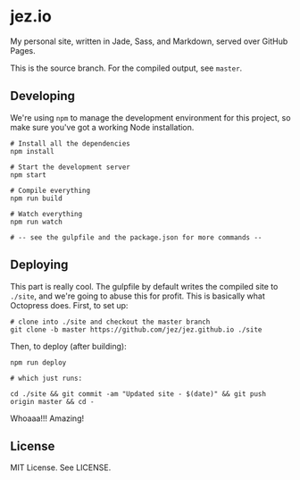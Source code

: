 # jez.io

My personal site, written in Jade, Sass, and Markdown, served over GitHub Pages.

This is the source branch. For the compiled output, see `master`.

## Developing

We're using `npm` to manage the development environment for this project, so
make sure you've got a working Node installation.

```
# Install all the dependencies
npm install

# Start the development server
npm start

# Compile everything
npm run build

# Watch everything
npm run watch

# -- see the gulpfile and the package.json for more commands --
```

## Deploying

This part is really cool. The gulpfile by default writes the compiled site to
`./site`, and we're going to abuse this for profit. This is basically what
Octopress does. First, to set up:

```
# clone into ./site and checkout the master branch
git clone -b master https://github.com/jez/jez.github.io ./site
```

Then, to deploy (after building):

```
npm run deploy

# which just runs:

cd ./site && git commit -am "Updated site - $(date)" && git push origin master && cd -
```

Whoaaa!!! Amazing!


## License

MIT License. See LICENSE.
